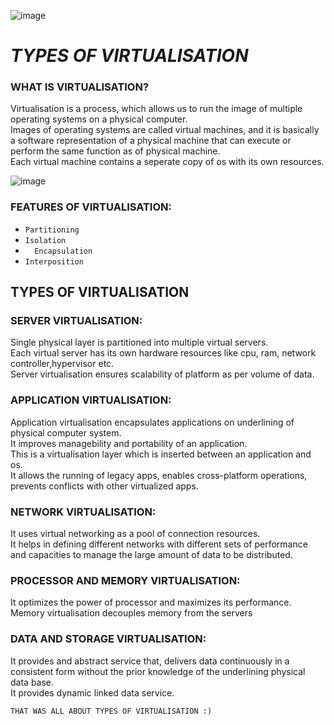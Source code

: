 ![image](https://user-images.githubusercontent.com/64470404/134016170-6270b15d-6029-4b86-9f64-8c6145591e18.png)


# _______________________TYPES OF VIRTUALISATION_______________________

### WHAT IS VIRTUALISATION?
Virtualisation is a process, which allows us to run the image of multiple operating systems on a physical computer.<br>
Images of operating systems are called virtual machines, and it is basically a software representation of a physical machine that can execute or perform the same 
function as of physical machine.<br>
Each virtual machine contains a seperate copy of os with its own resources.<br>

![image](https://user-images.githubusercontent.com/64470404/134020157-445f5704-4f52-44bd-a110-8d73384c9c7d.png)

### FEATURES OF VIRTUALISATION:
- `` Partitioning `` <br>
- `` Isolation ``<br>
- ``  Encapsulation``<br>
- `` Interposition ``<br>

## TYPES OF VIRTUALISATION

### SERVER VIRTUALISATION:

Single physical layer is partitioned into multiple virtual servers.<br>
Each virtual server has its own hardware resources like cpu, ram, network controller,hypervisor etc.<br>
Server virtualisation ensures scalability of platform as per volume of data.

### APPLICATION VIRTUALISATION:

Application virtualisation encapsulates applications on underlining of physical computer system.<br>
It improves managebility and portability of an application.<br>
This is a virtualisation layer which is inserted between an application and os.<br>
It allows the running of legacy apps, enables cross-platform operations, prevents conflicts with other virtualized apps.<br>

### NETWORK VIRTUALISATION:

It uses virtual networking as a pool of connection resources.<br>
It helps in defining different networks with different sets of performance and capacities to manage the large amount of data to be distributed.

### PROCESSOR AND MEMORY VIRTUALISATION:

It optimizes the power of processor and maximizes its performance.<br>
Memory virtualisation decouples memory from the servers<br>

### DATA AND STORAGE VIRTUALISATION:

It provides and abstract service that, delivers data continuously in a consistent form without the prior knowledge of the underlining physical data base.<br>
It provides dynamic linked data service.<br>


``THAT WAS ALL ABOUT TYPES OF VIRTUALISATION :)``
